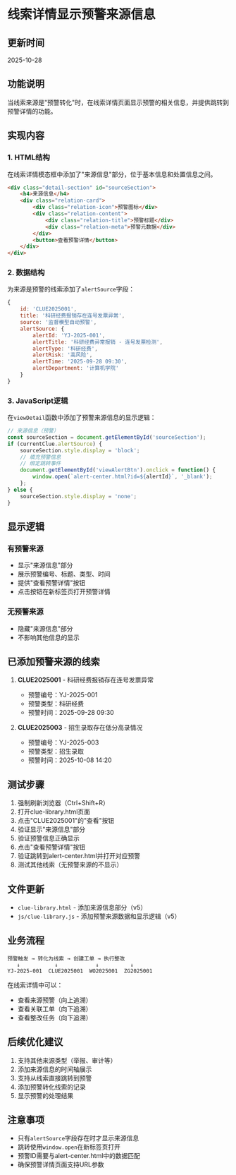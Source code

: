# 线索详情显示预警来源信息

## 更新时间
2025-10-28

## 功能说明
当线索来源是"预警转化"时，在线索详情页面显示预警的相关信息，并提供跳转到预警详情的功能。

## 实现内容

### 1. HTML结构
在线索详情模态框中添加了"来源信息"部分，位于基本信息和处置信息之间。

```html
<div class="detail-section" id="sourceSection">
    <h4>来源信息</h4>
    <div class="relation-card">
        <div class="relation-icon">预警图标</div>
        <div class="relation-content">
            <div class="relation-title">预警标题</div>
            <div class="relation-meta">预警元数据</div>
        </div>
        <button>查看预警详情</button>
    </div>
</div>
```

### 2. 数据结构
为来源是预警的线索添加了`alertSource`字段：

```javascript
{
    id: 'CLUE2025001',
    title: '科研经费报销存在连号发票异常',
    source: '监督模型自动预警',
    alertSource: {
        alertId: 'YJ-2025-001',
        alertTitle: '科研经费异常报销 - 连号发票检测',
        alertType: '科研经费',
        alertRisk: '高风险',
        alertTime: '2025-09-28 09:30',
        alertDepartment: '计算机学院'
    }
}
```

### 3. JavaScript逻辑
在`viewDetail`函数中添加了预警来源信息的显示逻辑：

```javascript
// 来源信息（预警）
const sourceSection = document.getElementById('sourceSection');
if (currentClue.alertSource) {
    sourceSection.style.display = 'block';
    // 填充预警信息
    // 绑定跳转事件
    document.getElementById('viewAlertBtn').onclick = function() {
        window.open(`alert-center.html?id=${alertId}`, '_blank');
    };
} else {
    sourceSection.style.display = 'none';
}
```

## 显示逻辑

### 有预警来源
- 显示"来源信息"部分
- 展示预警编号、标题、类型、时间
- 提供"查看预警详情"按钮
- 点击按钮在新标签页打开预警详情

### 无预警来源
- 隐藏"来源信息"部分
- 不影响其他信息的显示

## 已添加预警来源的线索

1. **CLUE2025001** - 科研经费报销存在连号发票异常
   - 预警编号：YJ-2025-001
   - 预警类型：科研经费
   - 预警时间：2025-09-28 09:30

2. **CLUE2025003** - 招生录取存在低分高录情况
   - 预警编号：YJ-2025-003
   - 预警类型：招生录取
   - 预警时间：2025-10-08 14:20

## 测试步骤

1. 强制刷新浏览器（Ctrl+Shift+R）
2. 打开clue-library.html页面
3. 点击"CLUE2025001"的"查看"按钮
4. 验证显示"来源信息"部分
5. 验证预警信息正确显示
6. 点击"查看预警详情"按钮
7. 验证跳转到alert-center.html并打开对应预警
8. 测试其他线索（无预警来源的不显示）

## 文件更新

- `clue-library.html` - 添加来源信息部分（v5）
- `js/clue-library.js` - 添加预警来源数据和显示逻辑（v5）

## 业务流程

```
预警触发 → 转化为线索 → 创建工单 → 执行整改
   ↓           ↓            ↓          ↓
YJ-2025-001  CLUE2025001  WO2025001  ZG2025001
```

在线索详情中可以：
- 查看来源预警（向上追溯）
- 查看关联工单（向下追溯）
- 查看整改任务（向下追溯）

## 后续优化建议

1. 支持其他来源类型（举报、审计等）
2. 添加来源信息的时间轴展示
3. 支持从线索直接跳转到预警
4. 添加预警转化线索的记录
5. 显示预警的处理结果

## 注意事项

- 只有`alertSource`字段存在时才显示来源信息
- 跳转使用`window.open`在新标签页打开
- 预警ID需要与alert-center.html中的数据匹配
- 确保预警详情页面支持URL参数
